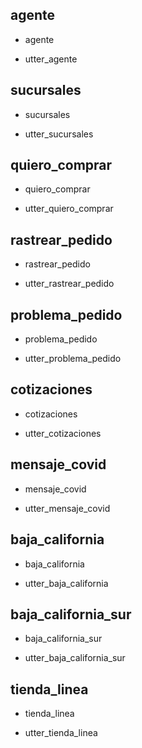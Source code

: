 ## agente
* agente
 - utter_agente

## sucursales
* sucursales
 - utter_sucursales
 
## quiero_comprar
* quiero_comprar
 - utter_quiero_comprar

## rastrear_pedido
* rastrear_pedido
 - utter_rastrear_pedido

## problema_pedido
* problema_pedido
 - utter_problema_pedido

## cotizaciones
* cotizaciones
 - utter_cotizaciones
 
## mensaje_covid
* mensaje_covid
 - utter_mensaje_covid   
 
## baja_california
* baja_california
 - utter_baja_california
 
## baja_california_sur
* baja_california_sur
 - utter_baja_california_sur
 
## tienda_linea
* tienda_linea
 - utter_tienda_linea 